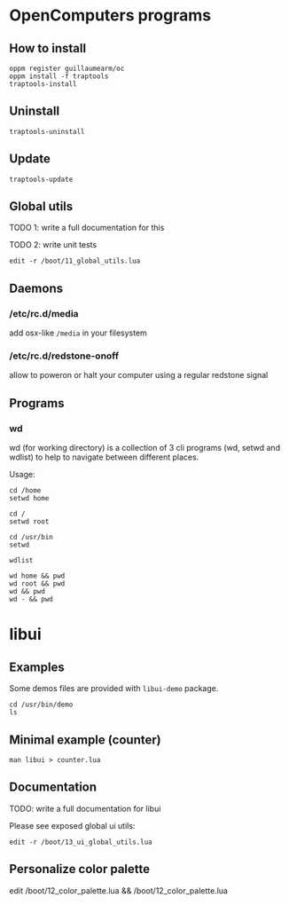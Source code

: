 # OpenComputers programs

## How to install

```
oppm register guillaumearm/oc
oppm install -f traptools
traptools-install
```

## Uninstall

```
traptools-uninstall
```

## Update

```
traptools-update
```

## Global utils

TODO 1: write a full documentation for this

TODO 2: write unit tests

```
edit -r /boot/11_global_utils.lua
```

## Daemons

### /etc/rc.d/media

add osx-like `/media` in your filesystem

### /etc/rc.d/redstone-onoff

allow to poweron or halt your computer using a regular redstone signal

## Programs

### wd

wd (for working directory) is a collection of 3 cli programs (wd, setwd and wdlist) to help to navigate between different places.

Usage:

```
cd /home
setwd home

cd /
setwd root

cd /usr/bin
setwd

wdlist

wd home && pwd
wd root && pwd
wd && pwd
wd - && pwd
```

# libui

## Examples

Some demos files are provided with `libui-demo` package.

```
cd /usr/bin/demo
ls
```

## Minimal example (counter)

```
man libui > counter.lua
```

## Documentation

TODO: write a full documentation for libui

Please see exposed global ui utils:

```
edit -r /boot/13_ui_global_utils.lua
```

## Personalize color palette

edit /boot/12_color_palette.lua && /boot/12_color_palette.lua
